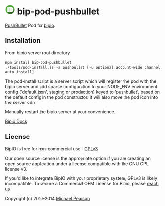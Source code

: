 ![pushbullet](pushbullet.png) bip-pod-pushbullet
=======

<a href="https://www.pushbullet.com">PushBullet</a> Pod for [bipio](https://bip.io).  

## Installation

From bipio server root directory

    npm install bip-pod-pushbullet
    ./tools/pod-install.js -a pushbullet [-u optional account-wide channel auto install]

The pod-install script is a server script which will register the pod with the bipio server and add sparse
configuration to your NODE_ENV environment config ('default.json', staging or production)
keyed to 'pushbullet', based on the default config in the pod constructor.  It will also move the
pod icon into the server cdn

Manually restart the bipio server at your convenience.

[Bipio Docs](https://bip.io/docs/pods/pushbullet)

## License

BipIO is free for non-commercial use - [GPLv3](http://www.gnu.org/copyleft/gpl.html)

Our open source license is the appropriate option if you are creating an open source application under a license compatible with the GNU GPL license v3. 

If you'd like to integrate BipIO with your proprietary system, GPLv3 is likely incompatible.  To secure a Commercial OEM License for Bipio,
please [reach us](mailto:support.bip.io)


Copyright (c) 2010-2014  [Michael Pearson](https://github.com/mjpearson)
